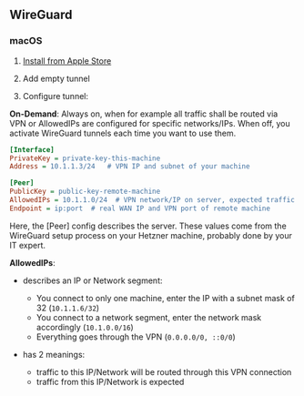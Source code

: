 ## WireGuard

### macOS

1. [Install from Apple Store](https://itunes.apple.com/us/app/wireguard/id1451685025?ls=1&mt=12)

2. Add empty tunnel

3. Configure tunnel:

__On-Demand__: Always on, when for example all traffic shall be routed via VPN or AllowedIPs are configured for specific networks/IPs. When off, you activate WireGuard tunnels each time you want to use them.

```ini
[Interface]
PrivateKey = private-key-this-machine
Address = 10.1.1.3/24   # VPN IP and subnet of your machine

[Peer]
PublicKey = public-key-remote-machine
AllowedIPs = 10.1.1.0/24  # VPN network/IP on server, expected traffic from these IPs
Endpoint = ip:port  # real WAN IP and VPN port of remote machine

```

Here, the [Peer] config describes the server. These values come from the WireGuard setup process on your Hetzner machine, probably done by your IT expert.

__AllowedIPs__:
- describes an IP or Network segment:

    - You connect to only one machine, enter the IP with a subnet mask of 32 (`10.1.1.6/32`)
    - You connect to a network segment, enter the network mask accordingly (`10.1.0.0/16`)
    - Everything goes through the VPN (`0.0.0.0/0, ::0/0`)

- has 2 meanings:
    - traffic to this IP/Network will be routed through this VPN connection
    - traffic from this IP/Network is expected
